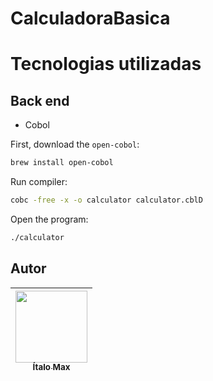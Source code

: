 # CalculadoraBasica

# Tecnologias utilizadas
## Back end
- Cobol

First, download the `open-cobol`:
```bash
brew install open-cobol
```

Run compiler:
```bash
cobc -free -x -o calculator calculator.cblD
```

Open the program:
```bash
./calculator
```

## Autor

|  [<img src="https://avatars.githubusercontent.com/u/94934380?v=4" width=115><br><sub>Ítalo Max</sub>](https://github.com/Italomax) |
| :---: |
